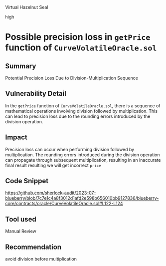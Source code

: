 Virtual Hazelnut Seal

high

# Possible precision loss in `getPrice` function of `CurveVolatileOracle.sol`
## Summary
Potential Precision Loss Due to Division-Multiplication Sequence

## Vulnerability Detail
In the  `getPrice` function of `CurveVolatileOracle.sol`, there is a sequence of mathematical operations involving division followed by multiplication. This can lead to precision loss due to the rounding errors introduced by the division operation.

## Impact
Precision loss can occur when performing division followed by multiplication. The rounding errors introduced during the division operation can propagate through subsequent multiplication, resulting in an inaccurate final result resulting we will get incorrect `price`

## Code Snippet
https://github.com/sherlock-audit/2023-07-blueberry/blob/7c7e1c4a8f3012d1afd2e598b656010bb9127836/blueberry-core/contracts/oracle/CurveVolatileOracle.sol#L122-L124

## Tool used

Manual Review

## Recommendation
avoid division before multiplication